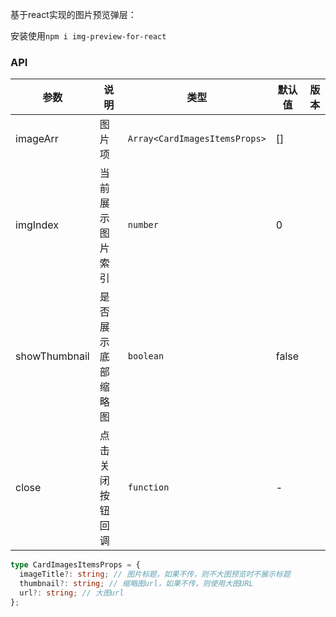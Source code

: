 基于react实现的图片预览弹层：

安装使用`npm i img-preview-for-react`



### API

| 参数        | 说明                  | 类型                          | 默认值               | 版本 |
| ----------- | --------------------- | ----------------------------- | -------------------- | ---- |
| imageArr       | 图片项                | `Array<CardImagesItemsProps>` | []                   |
| imgIndex | 当前展示图片索引          | `number`                | 0 |
| showThumbnail | 是否展示底部缩略图 |    `boolean`        |    false      |
| close | 点击关闭按钮回调 |    `function`        |    -      |


```ts
type CardImagesItemsProps = {
  imageTitle?: string; // 图片标题，如果不传，则不大图预览时不展示标题
  thumbnail?: string; // 缩略图url，如果不传，则使用大图URL
  url?: string; // 大图url
};

```
